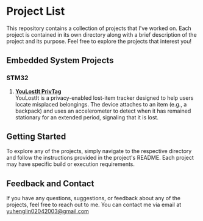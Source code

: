 # Project List

This repository contains a collection of projects that I've worked on. Each project is contained in its own directory along with a brief description of the project and its purpose. Feel free to explore the projects that interest you!

## Embedded System Projects
### STM32
1. **[YouLostIt PrivTag](https://github.com/Serenity0204/You-Lost-It-PrivTag)** </br>
   YouLostIt is a privacy-enabled lost-item tracker designed to help users locate misplaced belongings. The device attaches to an item (e.g., a backpack) and uses an accelerometer to detect when it has remained stationary for an extended period, signaling that it is lost.


## Getting Started

To explore any of the projects, simply navigate to the respective directory and follow the instructions provided in the project's README. Each project may have specific build or execution requirements.

## Feedback and Contact

If you have any questions, suggestions, or feedback about any of the projects, feel free to reach out to me. You can contact me via email at [yuhenglin02042003@gmail.com](mailto:yuhenglin02042003@gmail.com) 
